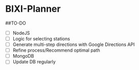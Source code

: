 # BIXI-Planner

##TO-DO
- [ ] NodeJS
- [ ] Logic for selecting stations
- [ ] Generate multi-step directions with Google Directions API
- [ ] Refine process/Recommend optimal path
- [ ] MongoDB
- [ ] Update DB regularly
